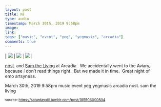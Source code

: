 ```yaml
---
layout: post
title: NT
type: audio
timestamp: March 30th, 2019 9:58pm
image: 
link: 
tags: ["music", "event", "yeg", "yegmusic", "arcadia"]
comments: true
---
```


| <img src="https://saturdayxiii.github.io/media/185506000804_0.gif"/> | <img src="https://saturdayxiii.github.io/media/185506000804_1.jpg"/> | <img src="https://saturdayxiii.github.io/media/185506000804_2.jpg"/> |

<a href="https://abandcallednost.bandcamp.com" target="_blank">nost</a>. and <a href="https://abandcallednost.bandcamp.com" target="_blank">Sam the Living</a> at Arcadia.  We accidentally went to the Aviary, because I don’t read things right.  But we made it in time.  Great night of emo artsyness.
 
  <div id="footer">
      <span id="timestamp"> March 30th, 2019 9:58pm </span>
        <span class="tag">music</span>
  <span class="tag">event</span>
  <span class="tag">yeg</span>
  <span class="tag">yegmusic</span>
  <span class="tag">arcadia</span>
  <span class="tag">nost.</span>
  <span class="tag">sam the living</span>
  
  </body>
        </html>
        
<small>source: https://saturdayxiii.tumblr.com/post/185506000804</small>